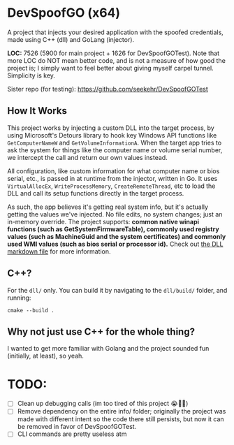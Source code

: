 # DevSpoofGO (x64)
A project that injects your desired application with the spoofed credentials, made using C++ (dll) and GoLang (injector).

**LOC:** 7526 (5900 for main project + 1626 for DevSpoofGOTest). Note that more LOC do NOT mean better code, and is not a measure of how good the project is; I simply want to feel better about giving myself carpel tunnel. Simplicity is key.

Sister repo (for testing): https://github.com/seekehr/DevSpoofGOTest
## How It Works
This project works by injecting a custom DLL into the target process, by using Microsoft's Detours library to hook key Windows API functions like `GetComputerNameW` and `GetVolumeInformationA`. When the target app tries to ask the system for things like the computer name or volume serial number, we intercept the call and return our own values instead.

All configuration, like custom information for what computer name or bios serial, etc., is passed in at runtime from the injector, written in Go. It uses `VirtualAllocEx`, `WriteProcessMemory`, `CreateRemoteThread`, etc to load the DLL and call its setup functions directly in the target process.

As such, the app believes it's getting real system info, but it's actually getting the values we've injected. No file edits, no system changes; just an in-memory override. The project supports: **common native winapi functions (such as GetSystemFirmwareTable), commonly used registry values (such as MachineGuid and the system certificates) and commonly used WMI values (such as bios serial or processor id).** Check out [the DLL markdown file](https://github.com/seekehr/DevSpoofGO/blob/main/dll/dll_docs.md) for more information.

## C++?

For the `dll/` only. You can build it by navigating to the `dll/build/` folder, and running:

`cmake --build .`

## Why not just use C++ for the whole thing?

I wanted to get more familiar with Golang and the project sounded fun (initially, at least), so yeah. 

# TODO:
- [ ] Clean up debugging calls (im too tired of this project 😭🙏🏿)
- [ ] Remove dependency on the entire info/ folder; originally the project was made with different intent so the code there still persists, but now it can be removed in favor of DevSpoofGOTest.
- [ ] CLI commands are pretty useless atm

